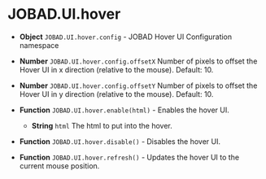 # JOBAD.UI.hover

* **Object** `JOBAD.UI.hover.config` - JOBAD Hover UI Configuration namespace
* **Number** `JOBAD.UI.hover.config.offsetX` Number of pixels to offset the Hover UI in x direction (relative to the mouse). Default: 10. 
* **Number** `JOBAD.UI.hover.config.offsetY` Number of pixels to offset the Hover UI in y direction (relative to the mouse). Default: 10. 

* **Function** `JOBAD.UI.hover.enable(html)` - Enables the hover UI. 
	* **String** `html` The html to put into the hover. 
* **Function** `JOBAD.UI.hover.disable()` - Disables the hover UI. 
* **Function** `JOBAD.UI.hover.refresh()` - Updates the hover UI to the current mouse position. 


